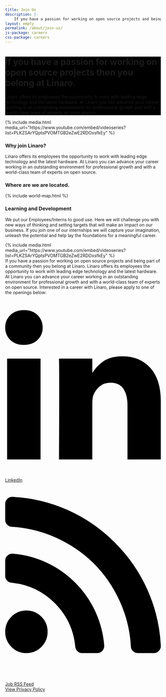 ```yaml
---
title: Join Us
description: |-
    If you have a passion for working on open source projects and being part of a community then you belong at Linaro. Linaro offers its employees the opportunity to work with leading edge technology and the latest hardware.
layout: empty
permalink: /about/join-us/
js-package: careers
css-package: careers
---
```

<div class="carousel slide carousel-fade" data-ride="carousel">
    <!-- Wrapper for slides -->
    <div class="carousel-inner" role="listbox">
        <div style="background: url(/assets/images/content/careers-image-1.jpg) no-repeat center center fixed;"
         class="lazyload item active">
        </div>
        <div style="background: url(/assets/images/content/careers-image-2.jpg) no-repeat center center fixed;" 
        class="lazyload item">
        </div>
        <div style="background: url(/assets/images/content/careers-image-3.jpg) no-repeat center center fixed;" 
        class="lazyload item">
        </div>
    </div>
</div>

<div class="container-fluid" id="why-join-container"  style="background-color: black;">
<div class="row overlay padded-row" id="why-join">
    <div class="container text-center">
        <h1 class="fly center-block">If you have a passion for working on open source projects then you belong at Linaro.</h1>
        <p class="fly center-block">
            Linaro offers its employees the opportunity to work with leading edge technology and the latest hardware. At Linaro you can advance your career working in an outstanding environment for professional growth and with a world-class team of experts on open source.
        </p>
    </div>
</div>
</div>

<div class="container-fluid">
    <div class="row" id="careers-welcome">
        <div class="col-sm-4 video-col">
            <div class="media-block">
                <div class="fly">
                {% include media.html media_url="https://www.youtube.com/embed/videoseries?list=PLKZSArYQptsPVOMTGB2eZwE2RDOxsfkEy" %}
                </div>
            </div>
        </div>
        <div class="col-sm-8 text-col">
            <div class="text-block">
            <h3>Why join Linaro?</h3>
                <p>
                    Linaro offers its employees the opportunity to work with leading edge technology and the latest hardware. At Linaro you can advance your career working in an outstanding environment for professional growth and with a world-class team of experts on open source.
                </p>
            </div>
        </div>
    </div>
    <div class="row" id="careers-about">
        <div class="container">
            <h3>Where are we are located.</h3>
            {% include world-map.html %}
        </div>
    </div>
    <div class="row" id="careers-learning">
        <div class="col-sm-8 text-col">
            <div class="text-block">
            <h3>Learning and Development</h3>
                <p>
                    We put our Employees/Interns to good use. Here we will challenge you with new ways of thinking and setting
                    targets that will make an impact on our business. If you join one of our internships we will capture
                    your imagination, unleash the potential and help lay the foundations for a meaningful career.
                </p>
            </div>
        </div>
        <div class="col-sm-4 video-col">
            <div class="media-block">
                <div class="fly">
                {% include media.html media_url="https://www.youtube.com/embed/videoseries?list=PLKZSArYQptsPVOMTGB2eZwE2RDOxsfkEy" %}
                </div>
            </div>
        </div>
    </div>
</div>

<div class="container-fluid" id="content-container">
<div class="row padded-row" id="careers">
<div class="container">
<div class="col-xs-12" markdown="1">
If you have a passion for working on open source projects and being part of a community then you belong at Linaro. Linaro offers its employees the opportunity to work with leading edge technology and the latest hardware. At Linaro you can advance your career working in an outstanding environment for professional growth and with a world-class team of experts on open source. Interested in a career with Linaro, please apply to one of the openings below:

<div class="col-sm-6">
    <a href="https://www.linkedin.com/company/{{site.data.company.linkedin_username}}/">    
        <div class="linaro-svg-icon">
            <svg class="mk-svg-icon" data-name="mk-icon-linkedin" data-cacheid="icon-59a7eddc80ff0" xmlns="http://www.w3.org/2000/svg" viewBox="0 0 1536 1792"><path d="M349 625v991h-330v-991h330zm21-306q1 73-50.5 122t-135.5 49h-2q-82 0-132-49t-50-122q0-74 51.5-122.5t134.5-48.5 133 48.5 51 122.5zm1166 729v568h-329v-530q0-105-40.5-164.5t-126.5-59.5q-63 0-105.5 34.5t-63.5 85.5q-11 30-11 81v553h-329q2-399 2-647t-1-296l-1-48h329v144h-2q20-32 41-56t56.5-52 87-43.5 114.5-15.5q171 0 275 113.5t104 332.5z"></path></svg>
        </div>
        <div class="linaro-svg-icon-caption">
            LinkedIn
        </div>
    </a>
</div>
<div class="col-sm-6">
    <a href="https://linaro.recruiterbox.com/jobfeeds/Linaro">
        <div class="linaro-svg-icon">
            <svg class="mk-svg-icon" data-name="mk-icon-rss" data-cacheid="icon-59a7eddc82085" xmlns="http://www.w3.org/2000/svg" viewBox="0 0 1408 1792"><path d="M384 1344q0 80-56 136t-136 56-136-56-56-136 56-136 136-56 136 56 56 136zm512 123q2 28-17 48-18 21-47 21h-135q-25 0-43-16.5t-20-41.5q-22-229-184.5-391.5t-391.5-184.5q-25-2-41.5-20t-16.5-43v-135q0-29 21-47 17-17 43-17h5q160 13 306 80.5t259 181.5q114 113 181.5 259t80.5 306zm512 2q2 27-18 47-18 20-46 20h-143q-26 0-44.5-17.5t-19.5-42.5q-12-215-101-408.5t-231.5-336-336-231.5-408.5-102q-25-1-42.5-19.5t-17.5-43.5v-143q0-28 20-46 18-18 44-18h3q262 13 501.5 120t425.5 294q187 186 294 425.5t120 501.5z"></path></svg>
        </div>
        <div class="linaro-svg-icon-caption">
            Job RSS Feed
        </div>
    </a>
</div>
</div>
<div class="col-xs-12">

<!--Loads job openings using the Recruiter Box JS API-->
<!-- <div id="job-openings"></div> -->

<script type="text/javascript" id="rbox-loader-script">
_rbox = { host_protocol:document.location.protocol, ready:function(cb){this.onready=cb;} }; 
(function(d, e) {
    var s, t, i, src=['/static/client-src-served/widget/8477/rbox_api.js', '/static/client-src-served/widget/8477/rbox_impl.js'];
    t = d.getElementsByTagName(e); t=t[t.length - 1];
    for(i=0; i<src.length; i++) {
        s = d.createElement(e); s.src = _rbox.host_protocol + '//w.recruiterbox.com' + src[i];
        t.parentNode.insertBefore(s, t.nextSibling);
    }})(document, 'script');
</script>

</div>
<div class="col-xs-12 text-center">
    <a href="/assets/downloads/careers-privacy-policy.pdf" class="btn btn-sm btn-primary">View Privacy Policy</a>
</div>

</div><!--Container END-->
</div><!--Row END-->
</div><!--Fluid Container END-->